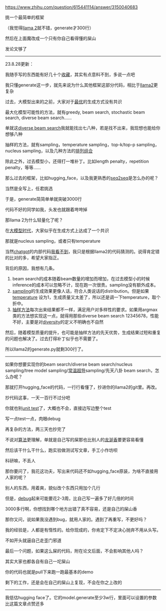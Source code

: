 <https://www.zhihu.com/question/615441114/answer/3150040683>

挑一个最简单的框架

（我觉得[llama 2](https://www.zhihu.com/search?q=llama%202&search_source=Entity&hybrid_search_source=Entity&hybrid_search_extra=%7B%22sourceType%22%3A%22answer%22%2C%22sourceId%22%3A3150040683%7D)就不错，generate才300行）

然后在上面魔改成一个只有你自己看得懂的屎山

发论文够了

* * *

23.8.28更新：

我随手写的东西能有好几十个[收藏](https://www.zhihu.com/search?q=%E6%94%B6%E8%97%8F&search_source=Entity&hybrid_search_source=Entity&hybrid_search_extra=%7B%22sourceType%22%3A%22answer%22%2C%22sourceId%22%3A3150040683%7D)，其实有点意料不到，多说一点吧
  

我只懂generate这一步，就先来说为什么其他框架这部分代码，相比于[llama2](https://www.zhihu.com/search?q=llama2&search_source=Entity&hybrid_search_source=Entity&hybrid_search_extra=%7B%22sourceType%22%3A%22answer%22%2C%22sourceId%22%3A3150040683%7D)更复杂

过去，大模型出来的之前，大家对于[最优](https://www.zhihu.com/search?q=%E6%9C%80%E4%BC%98&search_source=Entity&hybrid_search_source=Entity&hybrid_search_extra=%7B%22sourceType%22%3A%22answer%22%2C%22sourceId%22%3A3150040683%7D)的生成方式没有共识

最大化模型可能性的方法，就有greedy, beam search, stochastic beam search, diverse beam search……

单就这[diverse beam search](https://www.zhihu.com/search?q=diverse%20beam%20search&search_source=Entity&hybrid_search_source=Entity&hybrid_search_extra=%7B%22sourceType%22%3A%22answer%22%2C%22sourceId%22%3A3150040683%7D)我就能找出七八种，若是找不出来，我现想也能给你想够八种

抽样的方法，就有sampling，temperature sampling，top-k/top-p sampling，nucleus sampling，以及几种方法的[排列组合](https://www.zhihu.com/search?q=%E6%8E%92%E5%88%97%E7%BB%84%E5%90%88&search_source=Entity&hybrid_search_source=Entity&hybrid_search_extra=%7B%22sourceType%22%3A%22answer%22%2C%22sourceId%22%3A3150040683%7D)

除此之外，过去模型小，还得打一堆补丁。比如length penalty，repetition penalty，等等……

那么过去的框架，比如hugging_face，以及我更熟悉的[seq2seq](https://www.zhihu.com/search?q=seq2seq&search_source=Entity&hybrid_search_source=Entity&hybrid_search_extra=%7B%22sourceType%22%3A%22answer%22%2C%22sourceId%22%3A3150040683%7D)是怎么办的呢？

当然是全写上，任君挑选

于是，generate简简单单就突破3000行

代码不好的同学如我，头发也就跟着垮垮掉

  

  

那llama 2为什么轻量化了呢？

在[大模型时代](https://www.zhihu.com/search?q=%E5%A4%A7%E6%A8%A1%E5%9E%8B%E6%97%B6%E4%BB%A3&search_source=Entity&hybrid_search_source=Entity&hybrid_search_extra=%7B%22sourceType%22%3A%22answer%22%2C%22sourceId%22%3A3150040683%7D)，大家似乎在生成方式上达成了一个共识

那就是nucleus sampling，或者只有temperature

当然[chatgpt](https://www.zhihu.com/search?q=chatgpt&search_source=Entity&hybrid_search_source=Entity&hybrid_search_extra=%7B%22sourceType%22%3A%22answer%22%2C%22sourceId%22%3A3150040683%7D)的内部代码[我看不到](https://www.zhihu.com/search?q=%E6%88%91%E7%9C%8B%E4%B8%8D%E5%88%B0&search_source=Entity&hybrid_search_source=Entity&hybrid_search_extra=%7B%22sourceType%22%3A%22answer%22%2C%22sourceId%22%3A3150040683%7D)，我只是根据llama2的代码猜测的。说得肯定错的比对的多，希望大家指正。

背后的原因，我想有几条。

1.  beam search的成本随着beam数量的增加而增加，在过去模型小的时候inference的成本可以忽略不计，现在跑一次很贵。sampling没有额外成本。
2.  [sampling](https://www.zhihu.com/search?q=sampling&search_source=Entity&hybrid_search_source=Entity&hybrid_search_extra=%7B%22sourceType%22%3A%22answer%22%2C%22sourceId%22%3A3150040683%7D)的生成效果更像人话，符合人类说话的distribution。但是如果[temperature](https://www.zhihu.com/search?q=temperature&search_source=Entity&hybrid_search_source=Entity&hybrid_search_extra=%7B%22sourceType%22%3A%22answer%22%2C%22sourceId%22%3A3150040683%7D) 设为1，生成质量又太差了，所以还是调一下temperature，取个折中。
3.  [抽样方法](https://www.zhihu.com/search?q=%E6%8A%BD%E6%A0%B7%E6%96%B9%E6%B3%95&search_source=Entity&hybrid_search_source=Entity&hybrid_search_extra=%7B%22sourceType%22%3A%22answer%22%2C%22sourceId%22%3A3150040683%7D)每次出来结果都不一样，满足用户对多样性的要求。如果用argmax类的方法想实现这一点，就得用那些diverse beam search 12345678，性能不好，主要是对[diversity](https://www.zhihu.com/search?q=diversity&search_source=Entity&hybrid_search_source=Entity&hybrid_search_extra=%7B%22sourceType%22%3A%22answer%22%2C%22sourceId%22%3A3150040683%7D)的定义不明确也不自然

然后，随着模型质量的提升，也可能是抽样方法的先天优势，生成结果过短和重复的问题也解决了。过去打得补丁似乎也不需要了。

所以llama2的generate.py就剩300行了。

* * *

如果你想要实现你的beam search/diverse beam search/nucleus sampling/tree model sampling/[常温超导](https://www.zhihu.com/search?q=%E5%B8%B8%E6%B8%A9%E8%B6%85%E5%AF%BC&search_source=Entity&hybrid_search_source=Entity&hybrid_search_extra=%7B%22sourceType%22%3A%22answer%22%2C%22sourceId%22%3A3150040683%7D)sampling/先天八卦 beam search，怎么办呢？

那就打开hugging_face的代码，一行行看懂了，抄进你的llama2的git里。再改。

抄代码这事，一天一百行不过分吧

你就也别[unit test](https://www.zhihu.com/search?q=unit%20test&search_source=Entity&hybrid_search_source=Entity&hybrid_search_extra=%7B%22sourceType%22%3A%22answer%22%2C%22sourceId%22%3A3150040683%7D)了，大概也不会，直接边写边整个test

写一点test一点，肉眼debug

再复杂的方法，两三天也抄完了

不说对[算法](https://www.zhihu.com/search?q=%E7%AE%97%E6%B3%95&search_source=Entity&hybrid_search_source=Entity&hybrid_search_extra=%7B%22sourceType%22%3A%22answer%22%2C%22sourceId%22%3A3150040683%7D)更理解，单就是自己写的屎那也比别人的[龙涎香](https://www.zhihu.com/search?q=%E9%BE%99%E6%B6%8E%E9%A6%99&search_source=Entity&hybrid_search_source=Entity&hybrid_search_extra=%7B%22sourceType%22%3A%22answer%22%2C%22sourceId%22%3A3150040683%7D)要更容易看懂

然后该干什么干什么，跑实验做测试写文章，手工小作坊呗

科研嘛，不丢人

  

  

那你要问了，我花这功夫，写出来代码还不如hugging_face原装，为啥不直接用人家的呢？

别人的东西，用着爽，貌似改个东西只用加个几行

但是，[debug](https://www.zhihu.com/search?q=debug&search_source=Entity&hybrid_search_source=Entity&hybrid_search_extra=%7B%22sourceType%22%3A%22answer%22%2C%22sourceId%22%3A3150040683%7D)起来可能要花2-3周，比自己写一遍多了好几倍的时间

3000多行啊，你想找到哪个地方出错了真不容易，还是自己的屎山香

那你又问，说如果我没遇到bug，就用人家的。遇到了再重写，不更好吗？

我的经验是，人都是有惰性的。给你现成的，你肯定下不定决心抛弃不用从头写。

不如开头就逼自己走歪门邪道


最后一个问题，如果这么屎的代码，附在论文后面，不会影响其他人吗？

其实大家也都各自有自己一坨屎山

你的代码也就是pull下来跑一跑最基本的demo

剩下的工作，还是会在自己的屎山上复现，不会在你之上改的

* * *

我低估hugging face了。它的model.generate至少3w行，里面可以设置的参数比这篇文章点赞还多

